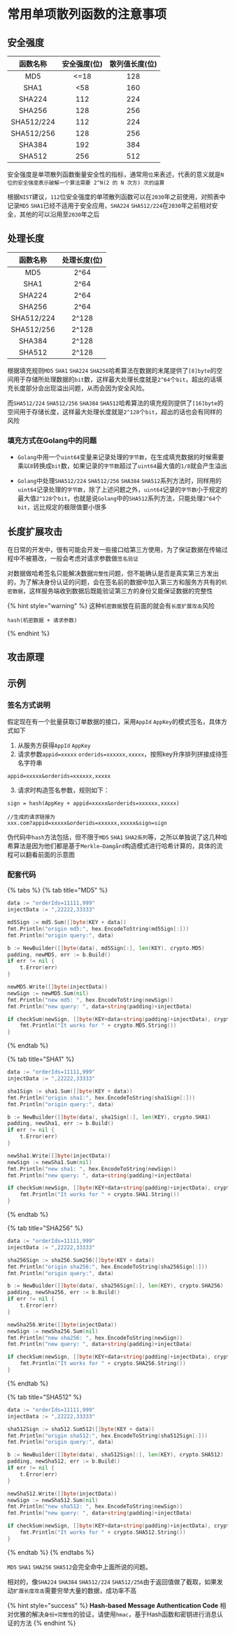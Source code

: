# 常用单项散列函数的注意事项

## 安全强度

| 函数名称 | 安全强度(位) | 散列值长度(位) |
|:-------:|:-------:|:-------:|
| MD5 | <=18 | 128 |
| SHA1 | <58 | 160 |
| SHA224 | 112 | 224 |
| SHA256 | 128 | 256 |
| SHA512/224 | 112 | 224 |
| SHA512/256 | 128 | 256 |
| SHA384 | 192 | 384 |
| SHA512 | 256 | 512 |

安全强度是单项散列函数衡量安全性的指标，通常用`位`来表述，代表的意义就是`N 位的安全强度表示破解一个算法需要 2^N(2 的 N 次方) 次的运算`

根据`NIST`建议，`112`位安全强度的单项散列函数可以在`2030`年之前使用，对照表中记录`MD5` `SHA1`已经不适用于安全应用，`SHA224` `SHA512/224`在`2030`年之前相对安全，其他的可以沿用至`2030`年之后

## 处理长度

| 函数名称 | 处理长度(位) |
|:-------:|:-------:|
| MD5 | 2^64 |
| SHA1 | 2^64 |
| SHA224 | 2^64 |
| SHA256 | 2^64 |
| SHA512/224 | 2^128 |
| SHA512/256 | 2^128 |
| SHA384 | 2^128 |
| SHA512 | 2^128 |

根据填充规则`MD5` `SHA1` `SHA224` `SHA256`哈希算法在数据的末尾提供了`[8]byte`的空间用于存储所处理数据的`bit`数，这样最大处理长度就是`2^64`个`bit`，超出的话填充长度部分会出现溢出问题，从而会因为安全风险。

而`SHA512/224` `SHA512/256` `SHA384` `SHA512`哈希算法的填充规则提供了`[16]byte`的空间用于存储长度，这样最大处理长度就是`2^128`个`bit`，超出的话也会有同样的风险

### 填充方式在Golang中的问题

- `Golang`中用一个`uint64`变量来记录处理的`字节数`，在生成填充数据的时候需要乘以`8`转换成`bit`数，如果记录的`字节数`超过了`uint64`最大值的`1/8`就会产生溢出
  
- `Golang`中处理`SHA512/224` `SHA512/256` `SHA384` `SHA512`系列方法时，同样用的`uint64`记录处理的`字节数`，除了上述问题之外，`uint64`记录的`字节数`小于规定的最大值`2^128`个`bit`，也就是说`Golang`中的`SHA512`系列方法，只能处理`2^64`个`bit`，远比规定的极限值要小很多


## 长度扩展攻击

在日常的开发中，很有可能会开发一些接口给第三方使用，为了保证数据在传输过程中不被篡改，一般会考虑对请求参数做`签名验证`

对数据做哈希签名只能解决数据`完整性`问题，但不能确认是否是真实第三方发出的，为了解决身份认证的问题，会在签名前的数据中加入第三方和服务方共有的`机密数据`，这样服务端收到数据后既能验证第三方的身份又能保证数据的完整性

{% hint style="warning" %}
这种`机密数据`放在前面的就会有`长度扩展攻击`风险

```text
hash(机密数据 + 请求参数)
```
{% endhint %}

## 攻击原理

## 示例
### 签名方式说明
假定现在有一个批量获取订单数据的接口，采用`AppId` `AppKey`的模式签名，具体方式如下

1. 从服务方获得`AppId` `AppKey`
2. 请求参数`appid=xxxxx` `orderids=xxxxxx,xxxxx`，按照key升序排列拼接成待签名字符串
```text
appid=xxxxx&orderids=xxxxxx,xxxxx
```
3. 请求时构造签名参数，规则如下：

```text
sign = hash(AppKey + appid=xxxxx&orderids=xxxxxx,xxxxx)

//生成的请求链接为
xxx.com?appid=xxxxx&orderids=xxxxxx,xxxxx&sign=sign
```

伪代码中`hash`方法包括，但不限于`MD5` `SHA1` `SHA2系列`等，之所以单独说了这几种哈希算法是因为他们都是基于`Merkle–Damgård`构造模式进行哈希计算的，具体的流程可以翻看前面的示意图

### 配套代码

{% tabs %}
{% tab title="MD5" %}
```go
data := "orderIds=11111,999"
injectData := ",22222,33333"

md5Sign := md5.Sum([]byte(KEY + data))
fmt.Println("origin md5:", hex.EncodeToString(md5Sign[:]))
fmt.Println("origin query:", data)

b := NewBuilder([]byte(data), md5Sign[:], len(KEY), crypto.MD5)
padding, newMD5, err := b.Build()
if err != nil {
    t.Error(err)
}

newMD5.Write([]byte(injectData))
newSign := newMD5.Sum(nil)
fmt.Println("new md5: ", hex.EncodeToString(newSign))
fmt.Println("new query: ", data+string(padding)+injectData)

if checkSum(newSign, []byte(KEY+data+string(padding)+injectData), crypto.MD5) {
    fmt.Println("It works for " + crypto.MD5.String())
}
```
{% endtab %}

{% tab title="SHA1" %}
```go
data := "orderIds=11111,999"
injectData := ",22222,33333"

sha1Sign := sha1.Sum([]byte(KEY + data))
fmt.Println("origin sha1:", hex.EncodeToString(sha1Sign[:]))
fmt.Println("origin query:", data)

b := NewBuilder([]byte(data), sha1Sign[:], len(KEY), crypto.SHA1)
padding, newSha1, err := b.Build()
if err != nil {
    t.Error(err)
}

newSha1.Write([]byte(injectData))
newSign := newSha1.Sum(nil)
fmt.Println("new sha1: ", hex.EncodeToString(newSign))
fmt.Println("new query: ", data+string(padding)+injectData)

if checkSum(newSign, []byte(KEY+data+string(padding)+injectData), crypto.SHA1) {
    fmt.Println("It works for " + crypto.SHA1.String())
}
```
{% endtab %}

{% tab title="SHA256" %}
```go
data := "orderIds=11111,999"
injectData := ",22222,33333"

sha256Sign := sha256.Sum256([]byte(KEY + data))
fmt.Println("origin sha256:", hex.EncodeToString(sha256Sign[:]))
fmt.Println("origin query:", data)

b := NewBuilder([]byte(data), sha256Sign[:], len(KEY), crypto.SHA256)
padding, newSha256, err := b.Build()
if err != nil {
    t.Error(err)
}

newSha256.Write([]byte(injectData))
newSign := newSha256.Sum(nil)
fmt.Println("new sha256: ", hex.EncodeToString(newSign))
fmt.Println("new query: ", data+string(padding)+injectData)

if checkSum(newSign, []byte(KEY+data+string(padding)+injectData), crypto.SHA256) {
    fmt.Println("It works for " + crypto.SHA256.String())
}
```
{% endtab %}

{% tab title="SHA512" %}
```go
data := "orderIds=11111,999"
injectData := ",22222,33333"

sha512Sign := sha512.Sum512([]byte(KEY + data))
fmt.Println("origin sha512:", hex.EncodeToString(sha512Sign[:]))
fmt.Println("origin query:", data)

b := NewBuilder([]byte(data), sha512Sign[:], len(KEY), crypto.SHA512)
padding, newSha512, err := b.Build()
if err != nil {
    t.Error(err)
}

newSha512.Write([]byte(injectData))
newSign := newSha512.Sum(nil)
fmt.Println("new sha512: ", hex.EncodeToString(newSign))
fmt.Println("new query: ", data+string(padding)+injectData)

if checkSum(newSign, []byte(KEY+data+string(padding)+injectData), crypto.SHA512) {
    fmt.Println("It works for " + crypto.SHA512.String())
}
```
{% endtab %}
{% endtabs %}

`MD5` `SHA1` `SHA256` `SHA512`会完全命中上面所说的问题。

相对的，像`SHA224` `SHA384` `SHA512/224` `SHA512/256`由于返回值做了截取，如果发动`扩展长度攻击`需要穷举大量的数据，成功率不高

{% hint style="success" %}
**Hash-based Message Authentication Code**
相对优雅的解决`身份+完整性`的验证，请使用`hmac`，基于Hash函数和密钥进行消息认证的方法
{% endhint %}
